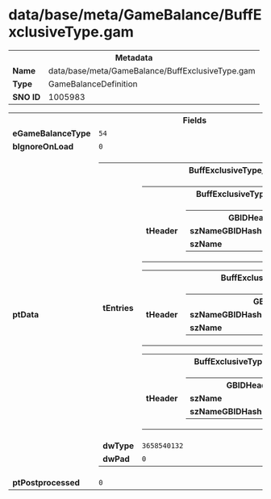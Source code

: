 <h1>data/base/meta/GameBalance/BuffExclusiveType.gam</h1><table><tr><th colspan="100%">Metadata</th></tr><tr><td><b>Name</b></td><td>data/base/meta/GameBalance/BuffExclusiveType.gam</td></tr><tr><td><b>Type</b></td><td>GameBalanceDefinition</td></tr><tr><td><b>SNO ID</b></td><td>1005983</td></tr></table>

<table><tr><th colspan="100%">Fields</th></tr><tr><td><b>eGameBalanceType</b></td><td><code>54</code></td></tr><tr><td><b>bIgnoreOnLoad</b></td><td><code>0</code></td></tr><tr><td><b>ptData</b></td><td><table><tr><th colspan="100%">BuffExclusiveType_Table</th></tr><tr><td><b>tEntries</b></td><td><table><tr><th colspan="100%">BuffExclusiveType</th></tr><tr><td><b>tHeader</b></td><td><table><tr><th colspan="100%">GBIDHeader</th></tr><tr><td><b>szNameGBIDHash</b></td><td><code>3941407878</code></td></tr><tr><td><b>szName</b></td><td><code>Look_Switch</code></td></tr></table>

</td></tr></table>


<table><tr><th colspan="100%">BuffExclusiveType</th></tr><tr><td><b>tHeader</b></td><td><table><tr><th colspan="100%">GBIDHeader</th></tr><tr><td><b>szNameGBIDHash</b></td><td><code>4163714160</code></td></tr><tr><td><b>szName</b></td><td><code>WanderingDeath_SoulCore</code></td></tr></table>

</td></tr></table>


<table><tr><th colspan="100%">BuffExclusiveType</th></tr><tr><td><b>tHeader</b></td><td><table><tr><th colspan="100%">GBIDHeader</th></tr><tr><td><b>szName</b></td><td><code>Audio_Loop</code></td></tr><tr><td><b>szNameGBIDHash</b></td><td><code>2870709131</code></td></tr></table>

</td></tr></table>


</td></tr><tr><td><b>dwType</b></td><td><code>3658540132</code></td></tr><tr><td><b>dwPad</b></td><td><code>0</code></td></tr></table>


</td></tr><tr><td><b>ptPostprocessed</b></td><td><code>0</code></td></tr></table>


